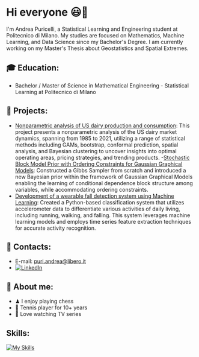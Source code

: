# Hi everyone 😃👋
I'm Andrea Puricelli, a Statistical Learning and Engineering student at Politecnico di Milano. My studies are focused on Mathematics, Machine Learning, and Data Science since my Bachelor's Degree. I am currently working on my Master's Thesis about Geostatistics and Spatial Extremes. 

## 🎓 Education:
- Bachelor / Master of Science in  Mathematical Engineering - Statistical Learning at Politecnico di Milano
## 📌 Projects:
- [Nonparametric analysis of US dairy production and consumption](https://github.com/apuri99/nonparametric-analysis-US-dairy-production-consumption): This project presents a nonparametric analysis of the US dairy market dynamics, spanning from 1985 to 2021, utilizing a range of statistical methods including GAMs, bootstrap, conformal prediction, spatial analysis, and Bayesian clustering to uncover insights into optimal operating areas, pricing strategies, and trending products.
-[Stochastic Block Model Prior with Ordering Constraints for Gaussian Graphical Models](https://github.com/apuri99/bayesian-statistics-project): Constructed a Gibbs Sampler from scratch and introduced a new Bayesian prior within the framework of Gaussian Graphical Models enabling the learning of conditional dependence block structure among variables, while accommodating ordering constraints.
- [Development of a wearable fall detection system using Machine Learning](https://github.com/apuri99/slhd-challenge): Created a Python-based classification system that utilizes accelerometer data to differentiate various activities of daily living, including running, walking, and falling. This system leverages machine learning models and employs time series feature extraction techniques for accurate activity recognition.
## 📢 Contacts:
- E-mail: puri.andrea@libero.it
-  [![LinkedIn](https://img.shields.io/badge/LinkedIn-blue)](https://www.linkedin.com/in/andrea-puricelli-/)
## 👦 About me:
- ♟ I enjoy playing chess
- 🎾 Tennis player for 10+ years
- 🐲 Love watching TV series
## Skills:
[![My Skills](https://skillicons.dev/icons?i=py,r,matlab,cpp,c)](https://skillicons.dev)
